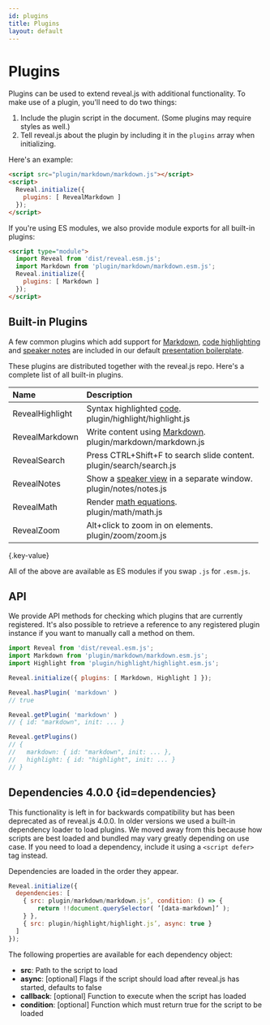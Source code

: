 ```yaml
---
id: plugins
title: Plugins
layout: default
---
```


# Plugins

Plugins can be used to extend reveal.js with additional functionality. To make use of a plugin, you'll need to do two things:
1. Include the plugin script in the document. (Some plugins may require styles as well.)
1. Tell reveal.js about the plugin by including it in the `plugins` array when initializing.

Here's an example:
```html
<script src="plugin/markdown/markdown.js"></script>
<script>
  Reveal.initialize({
    plugins: [ RevealMarkdown ]
  });
</script>
```

If you're using ES modules, we also provide module exports for all built-in plugins:
```html
<script type="module">
  import Reveal from 'dist/reveal.esm.js';
  import Markdown from 'plugin/markdown/markdown.esm.js';
  Reveal.initialize({
    plugins: [ Markdown ]
  });
</script>
```

## Built-in Plugins

A few common plugins which add support for [Markdown](/markdown/), [code highlighting](/code/) and [speaker notes](/speaker-view/) are included in our default [presentation boilerplate](https://github.com/hakimel/reveal.js/blob/master/index.html).

These plugins are distributed together with the reveal.js repo. Here's a complete list of all built-in plugins.

| Name               | Description
| :-                 | :-
| RevealHighlight    | Syntax highlighted [code](/code/).<br><span class="text-gray-600">plugin/highlight/highlight.js</span>
| RevealMarkdown     | Write content using [Markdown](/markdown/).<br><span class="text-gray-600">plugin/markdown/markdown.js</span>
| RevealSearch       | Press CTRL+Shift+F to search slide content.<br><span class="text-gray-600">plugin/search/search.js</span>
| RevealNotes        | Show a [speaker view](/speaker-view/) in a separate window.<br><span class="text-gray-600">plugin/notes/notes.js</span>
| RevealMath         | Render [math equations](/math/).<br><span class="text-gray-600">plugin/math/math.js</span>
| RevealZoom         | Alt+click to zoom in on elements.<br><span class="text-gray-600">plugin/zoom/zoom.js</span>
{.key-value}

All of the above are available as ES modules if you swap `.js` for `.esm.js`.

## API

We provide API methods for checking which plugins that are currently registered. It's also possible to retrieve a reference to any registered plugin instance if you want to manually call a method on them.


```js
import Reveal from 'dist/reveal.esm.js';
import Markdown from 'plugin/markdown/markdown.esm.js';
import Highlight from 'plugin/highlight/highlight.esm.js';

Reveal.initialize({ plugins: [ Markdown, Highlight ] });

Reveal.hasPlugin( 'markdown' )
// true

Reveal.getPlugin( 'markdown' )
// { id: "markdown", init: ... }

Reveal.getPlugins()
// {
//   markdown: { id: "markdown", init: ... },
//   highlight: { id: "highlight", init: ... }
// }
```

## Dependencies <span class="r-version-badge deprecated">4.0.0</span> {id=dependencies}

This functionality is left in for backwards compatibility but has been deprecated as of reveal.js 4.0.0. In older versions we used a built-in dependency loader to load plugins. We moved away from this because how scripts are best loaded and bundled may vary greatly depending on use case. If you need to load a dependency, include it using a `<script defer>` tag instead.

Dependencies are loaded in the order they appear.

```js
Reveal.initialize({
  dependencies: [
    { src: plugin/markdown/markdown.js’, condition: () => {
        return !!document.querySelector( ’[data-markdown]’ );
    } },
    { src: plugin/highlight/highlight.js’, async: true }
  ]
});
```

The following properties are available for each dependency object:
- **src**: Path to the script to load
- **async**: [optional] Flags if the script should load after reveal.js has started, defaults to false
- **callback**: [optional] Function to execute when the script has loaded
- **condition**: [optional] Function which must return true for the script to be loaded